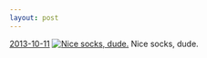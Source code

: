 ```yaml
---
layout: post
---
```


<p>
  <time><a href="/89">2013-10-11</a></time>
  <a href="/89"><img src="{{ site.assets_url }}/89-640.jpg" srcset="{{ site.assets_url }}/89-1280.jpg 1280w, {{ site.assets_url }}/89-960.jpg 960w, {{ site.assets_url }}/89-640.jpg 640w, {{ site.assets_url }}/89-320.jpg 320w" sizes="(min-width: 700px) 50vw, calc(100vw - 2rem)" alt="Nice socks, dude." /></a>
  <span>Nice socks, dude.</span>
</p>
